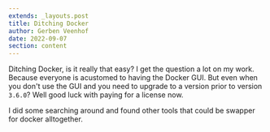 ```yaml
---
extends: _layouts.post
title: Ditching Docker
author: Gerben Veenhof
date: 2022-09-07
section: content
---
```


Ditching Docker, is it really that easy? I get the question a lot on my work. Because everyone is acustomed to having the Docker GUI.
But even when you don't use the GUI and you need to upgrade to a version prior to version `3.6.0`? Well good luck with paying for a license now.

I did some searching around and found other tools that could be swapper for docker alltogether.
